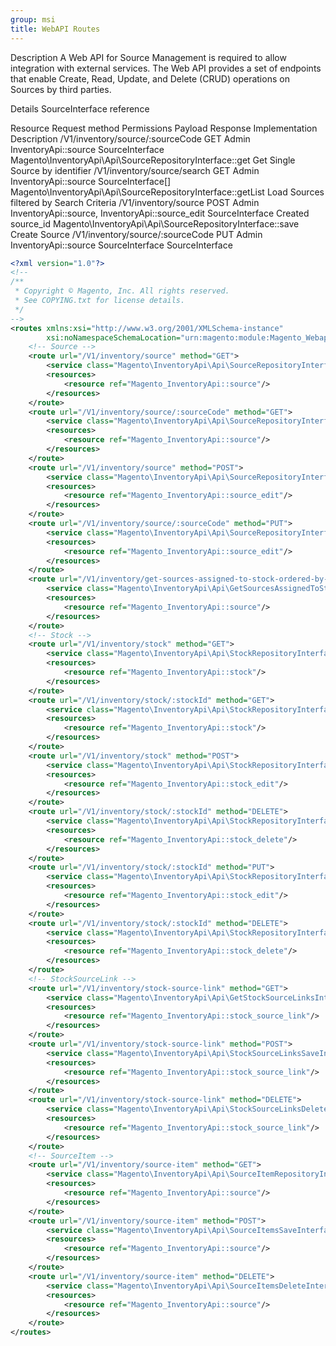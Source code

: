 ```yaml
---
group: msi
title: WebAPI Routes
---
```


Description
A Web API for Source Management is required to allow integration with external services. The Web API provides a set of endpoints that enable Create, Read, Update, and Delete (CRUD) operations on Sources by third parties.

Details
SourceInterface reference

Resource	Request method	Permissions	Payload	Response	Implementation	Description
/V1/inventory/source/:sourceCode	GET	Admin InventoryApi::source		SourceInterface	Magento\InventoryApi\Api\SourceRepositoryInterface::get	Get Single Source by identifier
/V1/inventory/source/search	GET	Admin InventoryApi::source		SourceInterface[]	Magento\InventoryApi\Api\SourceRepositoryInterface::getList	Load Sources filtered by Search Criteria
/V1/inventory/source	POST	Admin InventoryApi::source, InventoryApi::source_edit	SourceInterface	Created source_id	Magento\InventoryApi\Api\SourceRepositoryInterface::save	Create Source
/V1/inventory/source/:sourceCode	PUT	Admin InventoryApi::source	SourceInterface	SourceInterface

```xml
<?xml version="1.0"?>
<!--
/**
 * Copyright © Magento, Inc. All rights reserved.
 * See COPYING.txt for license details.
 */
-->
<routes xmlns:xsi="http://www.w3.org/2001/XMLSchema-instance"
        xsi:noNamespaceSchemaLocation="urn:magento:module:Magento_Webapi:etc/webapi.xsd">
    <!-- Source -->
    <route url="/V1/inventory/source" method="GET">
        <service class="Magento\InventoryApi\Api\SourceRepositoryInterface" method="getList"/>
        <resources>
            <resource ref="Magento_InventoryApi::source"/>
        </resources>
    </route>
    <route url="/V1/inventory/source/:sourceCode" method="GET">
        <service class="Magento\InventoryApi\Api\SourceRepositoryInterface" method="get"/>
        <resources>
            <resource ref="Magento_InventoryApi::source"/>
        </resources>
    </route>
    <route url="/V1/inventory/source" method="POST">
        <service class="Magento\InventoryApi\Api\SourceRepositoryInterface" method="save"/>
        <resources>
            <resource ref="Magento_InventoryApi::source_edit"/>
        </resources>
    </route>
    <route url="/V1/inventory/source/:sourceCode" method="PUT">
        <service class="Magento\InventoryApi\Api\SourceRepositoryInterface" method="save"/>
        <resources>
            <resource ref="Magento_InventoryApi::source_edit"/>
        </resources>
    </route>
    <route url="/V1/inventory/get-sources-assigned-to-stock-ordered-by-priority/:stockId" method="GET">
        <service class="Magento\InventoryApi\Api\GetSourcesAssignedToStockOrderedByPriorityInterface" method="execute"/>
        <resources>
            <resource ref="Magento_InventoryApi::source"/>
        </resources>
    </route>
    <!-- Stock -->
    <route url="/V1/inventory/stock" method="GET">
        <service class="Magento\InventoryApi\Api\StockRepositoryInterface" method="getList"/>
        <resources>
            <resource ref="Magento_InventoryApi::stock"/>
        </resources>
    </route>
    <route url="/V1/inventory/stock/:stockId" method="GET">
        <service class="Magento\InventoryApi\Api\StockRepositoryInterface" method="get"/>
        <resources>
            <resource ref="Magento_InventoryApi::stock"/>
        </resources>
    </route>
    <route url="/V1/inventory/stock" method="POST">
        <service class="Magento\InventoryApi\Api\StockRepositoryInterface" method="save"/>
        <resources>
            <resource ref="Magento_InventoryApi::stock_edit"/>
        </resources>
    </route>
    <route url="/V1/inventory/stock/:stockId" method="DELETE">
        <service class="Magento\InventoryApi\Api\StockRepositoryInterface" method="deleteById"/>
        <resources>
            <resource ref="Magento_InventoryApi::stock_delete"/>
        </resources>
    </route>
    <route url="/V1/inventory/stock/:stockId" method="PUT">
        <service class="Magento\InventoryApi\Api\StockRepositoryInterface" method="save"/>
        <resources>
            <resource ref="Magento_InventoryApi::stock_edit"/>
        </resources>
    </route>
    <route url="/V1/inventory/stock/:stockId" method="DELETE">
        <service class="Magento\InventoryApi\Api\StockRepositoryInterface" method="deleteById"/>
        <resources>
            <resource ref="Magento_InventoryApi::stock_delete"/>
        </resources>
    </route>
    <!-- StockSourceLink -->
    <route url="/V1/inventory/stock-source-link" method="GET">
        <service class="Magento\InventoryApi\Api\GetStockSourceLinksInterface" method="execute"/>
        <resources>
            <resource ref="Magento_InventoryApi::stock_source_link"/>
        </resources>
    </route>
    <route url="/V1/inventory/stock-source-link" method="POST">
        <service class="Magento\InventoryApi\Api\StockSourceLinksSaveInterface" method="execute"/>
        <resources>
            <resource ref="Magento_InventoryApi::stock_source_link"/>
        </resources>
    </route>
    <route url="/V1/inventory/stock-source-link" method="DELETE">
        <service class="Magento\InventoryApi\Api\StockSourceLinksDeleteInterface" method="execute"/>
        <resources>
            <resource ref="Magento_InventoryApi::stock_source_link"/>
        </resources>
    </route>
    <!-- SourceItem -->
    <route url="/V1/inventory/source-item" method="GET">
        <service class="Magento\InventoryApi\Api\SourceItemRepositoryInterface" method="getList"/>
        <resources>
            <resource ref="Magento_InventoryApi::source"/>
        </resources>
    </route>
    <route url="/V1/inventory/source-item" method="POST">
        <service class="Magento\InventoryApi\Api\SourceItemsSaveInterface" method="execute"/>
        <resources>
            <resource ref="Magento_InventoryApi::source"/>
        </resources>
    </route>
    <route url="/V1/inventory/source-item" method="DELETE">
        <service class="Magento\InventoryApi\Api\SourceItemsDeleteInterface" method="execute"/>
        <resources>
            <resource ref="Magento_InventoryApi::source"/>
        </resources>
    </route>
</routes>

```
